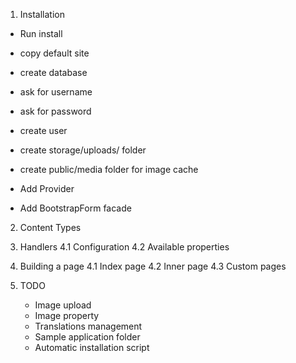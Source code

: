 1. Installation 
- Run install
- copy default site
- create database
- ask for username
- ask for password
- create user
- create storage/uploads/ folder
- create public/media folder for image cache

- Add Provider
- Add BootstrapForm facade

2. Content Types

3. Handlers 
    4.1 Configuration
    4.2 Available properties
    
4. Building a page
    4.1 Index page
    4.2 Inner page
    4.3 Custom pages
    
    
5. TODO
   
   - Image upload
   - Image property   
   - Translations management
   - Sample application folder
   - Automatic installation script